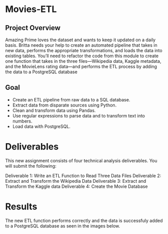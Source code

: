 # Movies-ETL

## Project Overview

Amazing Prime loves the dataset and wants to keep it updated on a daily basis. Britta needs your help to create an automated pipeline that takes in new data, performs the appropriate transformations, and loads the data into existing tables. You’ll need to refactor the code from this module to create one function that takes in the three files—Wikipedia data, Kaggle metadata, and the MovieLens rating data—and performs the ETL process by adding the data to a PostgreSQL database

## Goal

- Create an ETL pipeline from raw data to a SQL database.
- Extract data from disparate sources using Python.
- Clean and transform data using Pandas.
- Use regular expressions to parse data and to transform text into numbers.
- Load data with PostgreSQL.

# Deliverables

This new assignment consists of four technical analysis deliverables. You will submit the following:

  Deliverable 1: Write an ETL Function to Read Three Data Files
  Deliverable 2: Extract and Transform the Wikipedia Data
  Deliverable 3: Extract and Transform the Kaggle data
  Deliverable 4: Create the Movie Database

# Results
The new ETL function performs correctly and the data is successfuly added to a PostgreSQL database as seen in the images below. 
